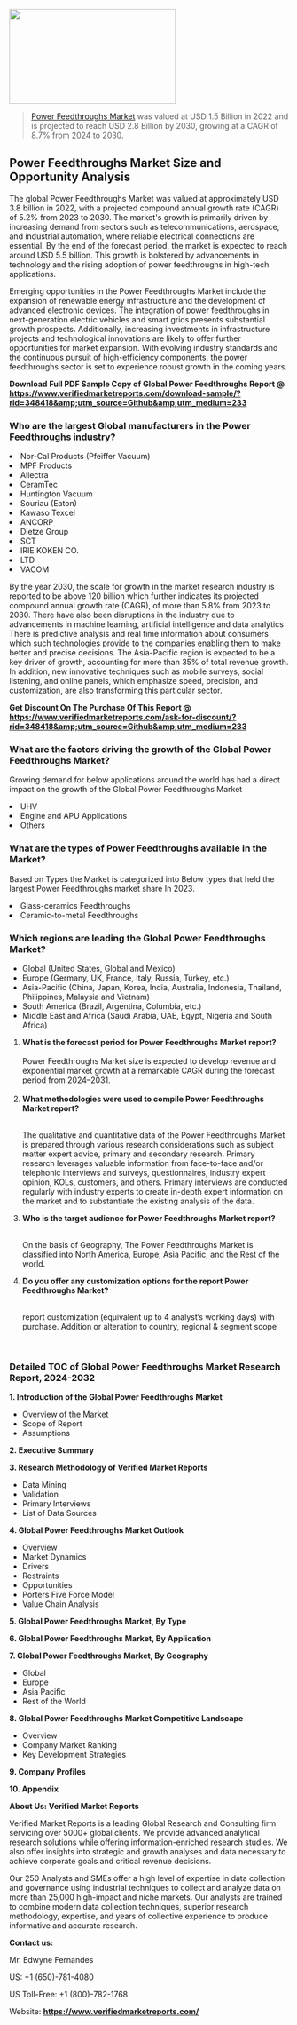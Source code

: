 
<img src="https://ffe5etoiles.com/wp-content/uploads/2024/12/MST1-300x171.png" alt="" width="300" height="171" class="alignnone size-medium wp-image-20088" /><blockquote><p><p><a href="https://www.verifiedmarketreports.com/download-sample/?rid=348418&utm_source=Github&utm_medium=233" target="_blank">Power Feedthroughs Market</a> was valued at USD 1.5 Billion in 2022 and is projected to reach USD 2.8 Billion by 2030, growing at a CAGR of 8.7% from 2024 to 2030.</p></blockquote><p><h2>Power Feedthroughs Market Size and Opportunity Analysis</h2><p>The global Power Feedthroughs Market was valued at approximately USD 3.8 billion in 2022, with a projected compound annual growth rate (CAGR) of 5.2% from 2023 to 2030. The market's growth is primarily driven by increasing demand from sectors such as telecommunications, aerospace, and industrial automation, where reliable electrical connections are essential. By the end of the forecast period, the market is expected to reach around USD 5.5 billion. This growth is bolstered by advancements in technology and the rising adoption of power feedthroughs in high-tech applications.</p><p>Emerging opportunities in the Power Feedthroughs Market include the expansion of renewable energy infrastructure and the development of advanced electronic devices. The integration of power feedthroughs in next-generation electric vehicles and smart grids presents substantial growth prospects. Additionally, increasing investments in infrastructure projects and technological innovations are likely to offer further opportunities for market expansion. With evolving industry standards and the continuous pursuit of high-efficiency components, the power feedthroughs sector is set to experience robust growth in the coming years.</p></p><p class=""><strong>Download Full PDF Sample Copy of Global Power Feedthroughs Report @ <a href="https://www.verifiedmarketreports.com/download-sample/?rid=348418&amp;utm_source=Github&amp;utm_medium=233" target="_blank">https://www.verifiedmarketreports.com/download-sample/?rid=348418&amp;utm_source=Github&amp;utm_medium=233</a></strong></p><h3 id="" class="">Who are the largest Global manufacturers in the Power Feedthroughs industry?</h3><p><li>Nor-Cal Products (Pfeiffer Vacuum)</li><li> MPF Products</li><li> Allectra</li><li> CeramTec</li><li> Huntington Vacuum</li><li> Souriau (Eaton)</li><li> Kawaso Texcel</li><li> ANCORP</li><li> Dietze Group</li><li> SCT</li><li> IRIE KOKEN CO.</li><li>LTD</li><li> VACOM</li></p><div class=""><div class="" dir="" data-message-author-role="" data-message-id="" data-message-model-slug=""><div class=""><div class=""><div class=""><div class="" dir="" data-message-author-role="" data-message-id="" data-message-model-slug=""><div class=""><div class=""><p>By the year 2030, the scale for growth in the market research industry is reported to be above 120 billion which further indicates its projected compound annual growth rate (CAGR), of more than 5.8% from 2023 to 2030. There have also been disruptions in the industry due to advancements in machine learning, artificial intelligence and data analytics There is predictive analysis and real time information about consumers which such technologies provide to the companies enabling them to make better and precise decisions. The Asia-Pacific region is expected to be a key driver of growth, accounting for more than 35% of total revenue growth. In addition, new innovative techniques such as mobile surveys, social listening, and online panels, which emphasize speed, precision, and customization, are also transforming this particular sector.</p><p><strong>Get Discount On The Purchase Of This Report @&nbsp; <a href="https://www.verifiedmarketreports.com/ask-for-discount/?rid=348418&amp;utm_source=Github&amp;utm_medium=233" target="_blank">https://www.verifiedmarketreports.com/ask-for-discount/?rid=348418&amp;utm_source=Github&amp;utm_medium=233</a></strong></p></div></div></div></div></div></div></div></div><h3 id="" class="">What are the factors driving the growth of the Global Power Feedthroughs Market?</h3><p id="" class="">Growing demand for below applications around the world has had a direct impact on the growth of the Global Power Feedthroughs Market</p><p id="" class=""><li>UHV</li><li> Engine and APU Applications</li><li> Others</li></p><h3 id="" class="">What are the types of Power Feedthroughs available in the Market?</h3><p id="" class="">Based on Types the Market is categorized into Below types that held the largest Power Feedthroughs market share In 2023.</p><p id="" class=""><li>Glass-ceramics Feedthroughs</li><li> Ceramic-to-metal Feedthroughs</li></p><h3 id="" class="">Which regions are leading the Global Power Feedthroughs Market?</h3><ul><li>Global (United States, Global and Mexico)</li><li>Europe (Germany, UK, France, Italy, Russia, Turkey, etc.)</li><li>Asia-Pacific (China, Japan, Korea, India, Australia, Indonesia, Thailand, Philippines, Malaysia and Vietnam)</li><li>South America (Brazil, Argentina, Columbia, etc.)</li><li>Middle East and Africa (Saudi Arabia, UAE, Egypt, Nigeria and South Africa)</li></ul><p><ol><li><strong>What is the forecast period for Power Feedthroughs Market report?<br /></strong><br /><span data-sheets-root="1" data-sheets-value="{&quot;1&quot;:2,&quot;2&quot;:&quot;XXXX size is expected to develop revenue and exponential market growth at a remarkable CAGR during the forecast period from 2024&ndash;2030.&quot;}" data-sheets-userformat="{&quot;2&quot;:12674,&quot;4&quot;:{&quot;1&quot;:2,&quot;2&quot;:16776960},&quot;10&quot;:2,&quot;11&quot;:0,&quot;15&quot;:&quot;Arial&quot;,&quot;16&quot;:12}">Power Feedthroughs Market size is expected to develop revenue and exponential market growth at a remarkable CAGR during the forecast period from 2024&ndash;2031.</span><br /><br /></li><li><strong>What methodologies were used to compile Power Feedthroughs Market report?<br /><br /></strong><p>The qualitative and quantitative data of the&nbsp;Power Feedthroughs Market is prepared through various research considerations such as subject matter expert advice, primary and secondary research. Primary research leverages valuable information from face-to-face and/or telephonic interviews and surveys, questionnaires, industry expert opinion, KOLs, customers, and others. Primary interviews are conducted regularly with industry experts to create in-depth expert information on the market and to substantiate the existing analysis of the data.&nbsp;</p></li><li><strong>Who is the target audience for Power Feedthroughs Market report?<br /><br /></strong><p>On the basis of Geography, The&nbsp;Power Feedthroughs Market is classified into North America, Europe, Asia Pacific, and the Rest of the world.</p></li><li><strong>Do you offer any customization options for the report Power Feedthroughs Market?<br /><br /></strong><p>report customization (equivalent up to 4 analyst&rsquo;s working days) with purchase. Addition or alteration to country, regional &amp; segment scope</p><p>&nbsp;</p></li></ol></p><h3 id="" class="">Detailed TOC of Global Power Feedthroughs Market Research Report, 2024-2032</h3><p id="" class=""><strong>1. Introduction of the Global Power Feedthroughs Market</strong></p><ul><li>Overview of the Market</li><li>Scope of Report</li><li>Assumptions</li></ul><p id="" class=""><strong>2. Executive Summary</strong></p><p id="" class=""><strong>3. Research Methodology of&nbsp;Verified Market Reports</strong></p><ul><li>Data Mining</li><li>Validation</li><li>Primary Interviews</li><li>List of Data Sources</li></ul><p id="" class=""><strong>4. Global Power Feedthroughs Market Outlook</strong></p><ul><li>Overview</li><li>Market Dynamics</li><li>Drivers</li><li>Restraints</li><li>Opportunities</li><li>Porters Five Force Model</li><li>Value Chain Analysis</li></ul><p id="" class=""><strong>5. Global Power Feedthroughs Market, By&nbsp;Type</strong></p><p id="" class=""><strong>6. Global Power Feedthroughs Market, By Application</strong></p><p id="" class=""><strong>7. Global Power Feedthroughs Market, By Geography</strong></p><ul><li>Global</li><li>Europe</li><li>Asia Pacific</li><li>Rest of the World</li></ul><p id="" class=""><strong>8. Global Power Feedthroughs Market Competitive Landscape</strong></p><ul><li>Overview</li><li>Company Market Ranking</li><li>Key Development Strategies</li></ul><p id="" class=""><strong>9. Company Profiles</strong></p><p id="" class=""><strong>10. Appendix</strong></p><p id="" class=""><strong>About Us: Verified Market Reports</strong></p><p id="" class="">Verified Market Reports is a leading Global Research and Consulting firm servicing over 5000+ global clients. We provide advanced analytical research solutions while offering information-enriched research studies. We also offer insights into strategic and growth analyses and data necessary to achieve corporate goals and critical revenue decisions.</p><p id="" class="">Our 250 Analysts and SMEs offer a high level of expertise in data collection and governance using industrial techniques to collect and analyze data on more than 25,000 high-impact and niche markets. Our analysts are trained to combine modern data collection techniques, superior research methodology, expertise, and years of collective experience to produce informative and accurate research.</p><p id="" class=""><strong>Contact us:</strong></p><p id="" class="">Mr. Edwyne Fernandes</p><p id="" class="">US: +1 (650)-781-4080</p><p id="" class="">US Toll-Free: +1 (800)-782-1768</p><p id="" class="">Website: <a target="" data-test-app-aware-link=""><strong>https://www.verifiedmarketreports.com/</strong></a></p>
